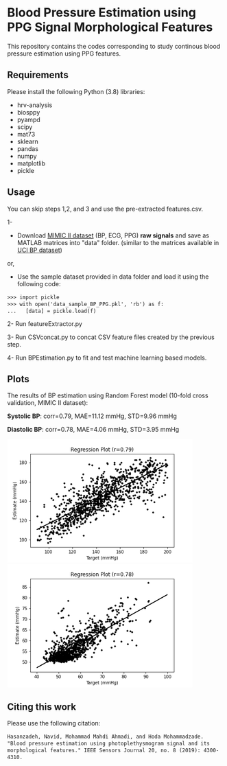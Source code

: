 # Blood Pressure Estimation using PPG Signal Morphological Features

This repository contains the codes corresponding to study continous blood pressure estimation using PPG features.

## Requirements
Please install the following Python (3.8) libraries:

- hrv-analysis
- biosppy
- pyampd
- scipy
- mat73
- sklearn
- pandas
- numpy
- matplotlib
- pickle

## Usage
 You can skip steps 1,2, and 3 and use the pre-extracted features.csv.
 
 1-
 - Download [MIMIC II dataset](https://archive.physionet.org/mimic2/ ) (BP, ECG, PPG) **raw signals** and save as MATLAB matrices into "data" folder. (similar to the matrices available in [UCI BP dataset](https://archive.ics.uci.edu/ml/datasets/Cuff-Less+Blood+Pressure+Estimation))
 
 or,
 
 - Use the sample dataset provided in data folder and load it using the following code:
 
 ```
>>> import pickle
>>> with open('data_sample_BP_PPG.pkl', 'rb') as f:
...   [data] = pickle.load(f)
 ```
 
 2- Run featureExtractor.py
 
 3- Run CSVconcat.py to concat CSV feature files created by the previous step.
 
 4- Run BPEstimation.py to fit and test machine learning based models.

## Plots
The results of BP estimation using Random Forest model (10-fold cross validation, MIMIC II dataset):

**Systolic BP**: corr=0.79, MAE=11.12 mmHg, STD=9.96 mmHg

**Diastolic BP**: corr=0.78, MAE=4.06 mmHg, STD=3.95 mmHg

![RegPlot_sys_RandomForest](plots/RegPlot_sys_RandomForest.png)
![RegPlot_dia_RandomForest](plots/RegPlot_dia_RandomForest.png)



## Citing this work
Please use the following citation:
```
Hasanzadeh, Navid, Mohammad Mahdi Ahmadi, and Hoda Mohammadzade. "Blood pressure estimation using photoplethysmogram signal and its morphological features." IEEE Sensors Journal 20, no. 8 (2019): 4300-4310.
```
